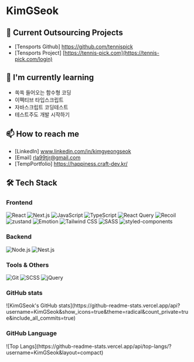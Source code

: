# KimGSeok

## 🔭 Current Outsourcing Projects
- [Tensports Github] https://github.com/tennispick
- [Tensports Project] [https://tennis-pick.com](https://tennis-pick.com/login)


## 🌱 I'm currently learning
- 쏙쏙 들어오는 함수형 코딩
- 이펙티브 타입스크립트
- 자바스크립트 코딩테스트
- 테스트주도 개발 시작하기


## 📫 How to reach me
- [LinkedIn] www.linkedin.com/in/kimgyeongseok
- [Email] rla99tjr@gmail.com
- [TempPortfolio] https://happiness.craft-dev.kr/

## 🛠️ Tech Stack

### Frontend
<p>
  <img src="https://img.shields.io/badge/React-61DAFB?style=flat&logo=react&logoColor=white" alt="React"/>
  <img src="https://img.shields.io/badge/Next-000000?style=flat&logo=nextdotjs&logoColor=white" alt="Next.js"/>
  <img src="https://img.shields.io/badge/JavaScript-F7DF1E?style=flat&logo=javascript&logoColor=white" alt="JavaScript"/>
  <img src="https://img.shields.io/badge/TypeScript-3178C6?style=flat&logo=typescript&logoColor=white" alt="TypeScript"/>
  <img src="https://img.shields.io/badge/ReactQuery-FF4154?style=flat&logo=reactquery&logoColor=white" alt="React Query"/>
  <img src="https://img.shields.io/badge/Recoil-3578E5?style=flat&logo=recoil&logoColor=white" alt="Recoil"/>
  <img src="https://img.shields.io/badge/zustand-000000?style=flat&logo=zustand&logoColor=white" alt="zustand"/>
  <img src="https://img.shields.io/badge/Emotion-3578E5?style=flat&logo=emotion&logoColor=white" alt="Emotion"/>
  <img src="https://img.shields.io/badge/TailwindCSS-06B6D4?style=flat&logo=tailwindcss&logoColor=white" alt="Tailwind CSS"/>
  <img src="https://img.shields.io/badge/SASS-CC6699?style=flat&logo=sass&logoColor=white" alt="SASS"/>
  <img src="https://img.shields.io/badge/styled--components-DB7093?style=flat&logo=styled-components&logoColor=white" alt="styled-components"/>
</p>

### Backend
<p>
  <img src="https://img.shields.io/badge/Node.js-339933?style=flat&logo=nodedotjs&logoColor=white" alt="Node.js"/>
  <img src="https://img.shields.io/badge/NestJS-E0234E?style=flat&logo=nestjs&logoColor=white" alt="Nest.js"/>
</p>

### Tools & Others
<p>
  <img src="https://img.shields.io/badge/Git-F05032?style=flat&logo=git&logoColor=white" alt="Git"/>
  <img src="https://img.shields.io/badge/SCSS-CC6699?style=flat&logo=sass&logoColor=white" alt="SCSS"/>
  <img src="https://img.shields.io/badge/jQuery-0769AD?style=flat&logo=jquery&logoColor=white" alt="jQuery"/>
</p>

### GitHub stats
<p>
  ![KimGSeok's GitHub stats](https://github-readme-stats.vercel.app/api?username=KimGSeok&show_icons=true&theme=radical&count_private=true&include_all_commits=true)
</p>

### GitHub Language
<p>
  ![Top Langs](https://github-readme-stats.vercel.app/api/top-langs/?username=KimGSeok&layout=compact)
</p>
